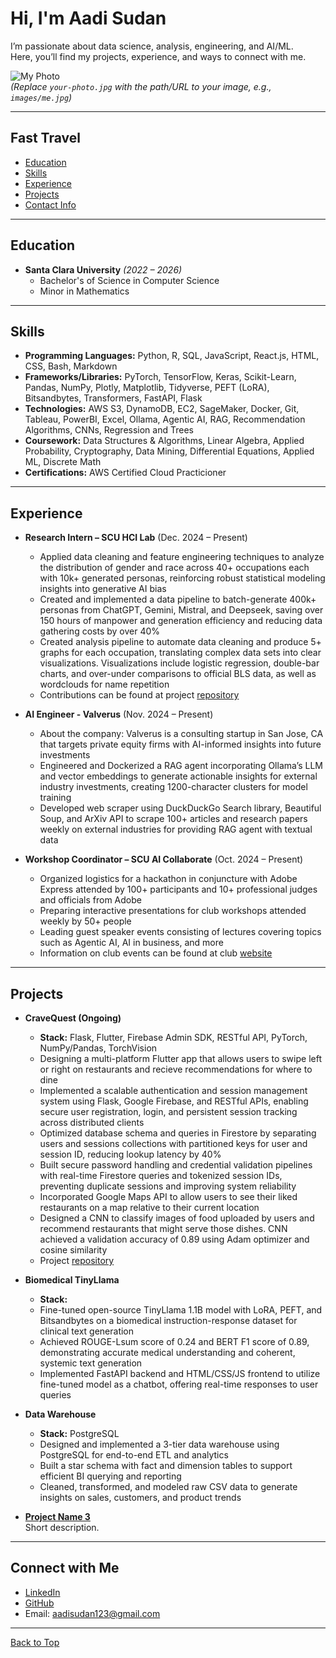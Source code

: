 # Hi, I'm Aadi Sudan

I’m passionate about data science, analysis, engineering, and AI/ML.  
Here, you’ll find my projects, experience, and ways to connect with me.

![My Photo](your-photo.jpg)  
*(Replace `your-photo.jpg` with the path/URL to your image, e.g., `images/me.jpg`)*

---

## Fast Travel
- [Education](#education)
- [Skills](#skills)
- [Experience](#experience)
- [Projects](#projects)
- [Contact Info](#connect-with-me)
---

## Education

- **Santa Clara University** *(2022 – 2026)*  
  - Bachelor's of Science in Computer Science
  - Minor in Mathematics

---

## Skills

- **Programming Languages:** Python, R, SQL, JavaScript, React.js, HTML, CSS, Bash, Markdown  
- **Frameworks/Libraries:** PyTorch, TensorFlow, Keras, Scikit-Learn, Pandas, NumPy, Plotly, Matplotlib, Tidyverse, PEFT (LoRA), Bitsandbytes, Transformers, FastAPI, Flask  
- **Technologies:** AWS S3, DynamoDB, EC2, SageMaker, Docker, Git, Tableau, PowerBI, Excel, Ollama, Agentic AI, RAG, Recommendation Algorithms, CNNs, Regression and Trees  
- **Coursework:** Data Structures & Algorithms, Linear Algebra, Applied Probability, Cryptography, Data Mining, Differential Equations, Applied ML, Discrete Math
- **Certifications:** AWS Certified Cloud Practicioner

---

## Experience

- **Research Intern – SCU HCI Lab** (Dec. 2024 – Present)  
  - Applied data cleaning and feature engineering techniques to analyze the distribution of gender and race across 40+ occupations each with 10k+ generated personas, reinforcing robust statistical modeling insights into generative AI bias
  - Created and implemented a data pipeline to batch-generate 400k+ personas from ChatGPT, Gemini, Mistral, and Deepseek, saving over 150 hours of manpower and generation efficiency and reducing data gathering costs by over 40%
  - Created analysis pipeline to automate data cleaning and produce 5+ graphs for each occupation, translating complex data sets into clear visualizations. Visualizations include logistic regression, double-bar charts, and over-under comparisons to official BLS data, as well as wordclouds for name repetition
  - Contributions can be found at project [repository](https://github.com/scuhci/genai-bias)

- **AI Engineer - Valverus** (Nov. 2024 – Present)
  - About the company: Valverus is a consulting startup in San Jose, CA that targets private equity firms with AI-informed insights into future investments
  - Engineered and Dockerized a RAG agent incorporating Ollama’s LLM and vector embeddings to generate actionable insights for external industry investments, creating 1200-character clusters for model training
  - Developed web scraper using DuckDuckGo Search library, Beautiful Soup, and ArXiv API to scrape 100+ articles and research papers weekly on external industries for providing RAG agent with textual data  

- **Workshop Coordinator – SCU AI Collaborate** (Oct. 2024 – Present)
  - Organized logistics for a hackathon in conjuncture with Adobe Express attended by 100+ participants and 10+ professional judges and officials from Adobe
  - Preparing interactive presentations for club workshops attended weekly by 50+ people
  - Leading guest speaker events consisting of lectures covering topics such as Agentic AI, AI in business, and more
  - Information on club events can be found at club [website](https://www.scuaiclub.com)

---

## Projects

- **CraveQuest (Ongoing)**
  - **Stack:** Flask, Flutter, Firebase Admin SDK, RESTful API, PyTorch, NumPy/Pandas, TorchVision
  - Designing a multi-platform Flutter app that allows users to swipe left or right on restaurants and recieve recommendations for where to dine
  - Implemented a scalable authentication and session management system using Flask, Google Firebase, and RESTful APIs, enabling secure user registration, login, and persistent session tracking across distributed clients
  - Optimized database schema and queries in Firestore by separating users and sessions collections with partitioned keys for user and session ID, reducing lookup latency by 40%
  - Built secure password handling and credential validation pipelines with real-time Firestore queries and tokenized session IDs, preventing duplicate sessions and improving system reliability
  - Incorporated Google Maps API to allow users to see their liked restaurants on a map relative to their current location
  - Designed a CNN to classify images of food uploaded by users and recommend restaurants that might serve those dishes. CNN achieved a validation accuracy of 0.89 using Adam optimizer and cosine similarity
  - Project [repository](https://github.com/mikewen8/Food_app)

- **Biomedical TinyLlama**
  - **Stack:** 
  - Fine-tuned open-source TinyLlama 1.1B model with LoRA, PEFT, and Bitsandbytes on a biomedical instruction-response dataset for clinical text generation
  - Achieved ROUGE-Lsum score of 0.24 and BERT F1 score of 0.89, demonstrating accurate medical understanding and coherent, systemic text generation
  - Implemented FastAPI backend and HTML/CSS/JS frontend to utilize fine-tuned model as a chatbot, offering real-time responses to user queries

- **Data Warehouse**
  - **Stack:** PostgreSQL
  - Designed and implemented a 3-tier data warehouse using PostgreSQL for end-to-end ETL and analytics
  - Built a star schema with fact and dimension tables to support efficient BI querying and reporting
  - Cleaned, transformed, and modeled raw CSV data to generate insights on sales, customers, and product trends

- **[Project Name 3](https://github.com/yourusername/project3)**  
  Short description.

---

## Connect with Me

- [LinkedIn](https://www.linkedin.com/in/aadi-sudan-66b183204)  
- [GitHub](https://github.com/Aadi-Sudan)  
- Email: aadisudan123@gmail.com  

---

[Back to Top](#fast-travel)
